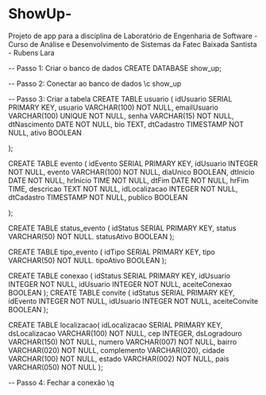 # ShowUp-
Projeto de app para a disciplina de Laboratório de Engenharia de Software - Curso de Análise e Desenvolvimento de Sistemas da Fatec Baixada Santista - Rubens Lara

-- Passo 1: Criar o banco de dados
CREATE DATABASE show_up;

-- Passo 2: Conectar ao banco de dados
\c show_up

-- Passo 3: Criar a tabela
CREATE TABLE usuario (
    idUsuario SERIAL PRIMARY KEY,
    usuario VARCHAR(100) NOT NULL,
    emailUsuario VARCHAR(100) UNIQUE NOT NULL,
    senha VARCHAR(15) NOT NULL,
    dtNascimento DATE NOT NULL,
    bio TEXT,
    dtCadastro TIMESTAMP NOT NULL,
    ativo BOOLEAN
    
);

CREATE TABLE evento (
    idEvento SERIAL PRIMARY KEY,
    idUsuario INTEGER NOT NULL,
    evento VARCHAR(100) NOT NULL,
    diaUnico BOOLEAN,
    dtInicio DATE NOT NULL,
    hrInicio TIME NOT NULL,
    dtFim DATE NOT NULL,
    hrFim TIME,
    descricao TEXT NOT NULL,
    idLocalizacao INTEGER NOT NULL, 
    dtCadastro TIMESTAMP NOT NULL,
    publico BOOLEAN
    
);

CREATE TABLE status_evento (
    idStatus SERIAL PRIMARY KEY,
    status VARCHAR(50) NOT NULL.
    statusAtivo BOOLEAN
);

CREATE TABLE tipo_evento (
    idTipo SERIAL PRIMARY KEY,
    tipo VARCHAR(50) NOT NULL.
    tipoAtivo BOOLEAN
);

CREATE TABLE conexao (
    idStatus SERIAL PRIMARY KEY,
    idUsuario INTEGER NOT NULL,
    idUsuario INTEGER NOT NULL,
    aceiteConexao BOOLEAN
);
CREATE TABLE convite (
    idStatus SERIAL PRIMARY KEY,
    idEvento INTEGER NOT NULL,
    idUsuario INTEGER NOT NULL,
    aceiteConvite BOOLEAN
);

CREATE TABLE localizacao(
    idLocalizacao SERIAL PRIMARY KEY,
    dsLocalizacao VARCHAR(100) NOT NULL,
    cep INTEGER,
    dsLogradouro VARCHAR(150) NOT NULL,
    numero VARCHAR(007) NOT NULL,
    bairro VARCHAR(020) NOT NULL,
    complemento VARCHAR(020),
    cidade VARCHAR(100) NOT NULL,
    estado VARCHAR(002) NOT NULL,
    pais VARCHAR(050) NOT NULL
);

-- Passo 4: Fechar a conexão
\q

